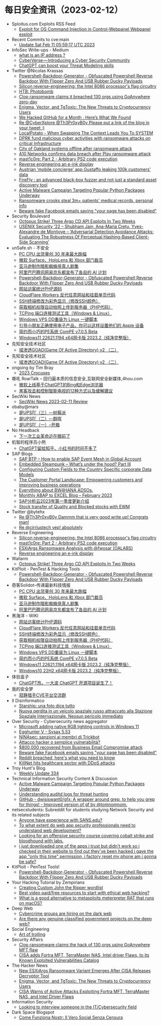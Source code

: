 # 每日安全资讯（2023-02-12）

- Sploitus.com Exploits RSS Feed
  - [Exploit for OS Command Injection in Control-Webpanel Webpanel exploit](https://sploitus.com/exploit?id=978A2437-6B5A-5A10-B488-CD324878F9BC&utm_source=rss&utm_medium=rss)
- Recent Commits to cve:main
  - [Update Sat Feb 11 05:59:17 UTC 2023](https://github.com/trickest/cve/commit/e1beb3429f86ba134fb621be15c019adb5a2c54f)
- InfoSec Write-ups - Medium
  - [what is an IP address ?](https://infosecwriteups.com/what-is-an-ip-address-62f99c6afd4d?source=rss----7b722bfd1b8d---4)
  - [CyberVerse — Introducing a Cyber Security Community](https://infosecwriteups.com/cyberverse-introducing-a-cyber-security-community-e35a63e69c72?source=rss----7b722bfd1b8d---4)
  - [ChatGPT can boost your Threat Modeling skills](https://infosecwriteups.com/chatgpt-can-boost-your-threat-modeling-skills-ab82149d0140?source=rss----7b722bfd1b8d---4)
- Twitter @Nicolas Krassas
  - [Powershell-Backdoor-Generator - Obfuscated Powershell Reverse Backdoor With Flipper Zero And USB Rubber Ducky Payloads](https://twitter.com/Dinosn/status/1624465675002474498)
  - [Silicon reverse-engineering: the Intel 8086 processor's flag circuitry](https://twitter.com/Dinosn/status/1624465598980685829)
  - [HTB: Photobomb](https://twitter.com/Dinosn/status/1624430768826077186)
  - [Clop ransomware claims it breached 130 orgs using GoAnywhere zero-day](https://twitter.com/Dinosn/status/1624430726421643269)
  - [Enigma, Vector, and TgToxic: The New Threats to Cryptocurrency Users](https://twitter.com/Dinosn/status/1624428510948339715)
  - [We Hacked GitHub for a Month : Here’s What We Found](https://twitter.com/Dinosn/status/1624319314487656448)
  - [Re @CyberXplore @Th3Pr0xyB0y Please put a link of the blog in your tweet :)](https://twitter.com/Dinosn/status/1624319108425605121)
  - [LocalPotato - When Swapping The Context Leads You To SYSTEM](https://twitter.com/Dinosn/status/1624287067118227457)
  - [DPRK fund malicious cyber activities with ransomware attacks on critical Infrastructure](https://twitter.com/Dinosn/status/1624286604985610243)
  - [City of Oakland systems offline after ransomware attack](https://twitter.com/Dinosn/status/1624275450615812096)
  - [A10 Networks confirms data breach after Play ransomware attack](https://twitter.com/Dinosn/status/1624267716356964352)
  - [mast1c0re: Part 2 - Arbitrary PS2 code execution](https://twitter.com/Dinosn/status/1624266345478062080)
  - [Reverse engineering an e-ink display](https://twitter.com/Dinosn/status/1624266003319332869)
  - [Austrian ‘mobile concierge’ app Gustaffo leaking 100k customers’ data](https://twitter.com/Dinosn/status/1624265960503840768)
  - [FireFly : an advanced black-box fuzzer and not just a standard asset discovery tool](https://twitter.com/Dinosn/status/1624254879274237955)
  - [Active Malware Campaign Targeting Popular Python Packages Underway](https://twitter.com/Dinosn/status/1624254842142093312)
  - [Ransomware crooks steal 3m+ patients' medical records, personal info](https://twitter.com/Dinosn/status/1624253493371367425)
  - [Beware fake Facebook emails saying "your page has been disabled"](https://twitter.com/Dinosn/status/1624253396780711938)
- Security Boulevard
  - [Octopus Strike! Three Argo CD API Exploits In Two Weeks](https://securityboulevard.com/2023/02/octopus-strike-three-argo-cd-api-exploits-in-two-weeks/)
  - [USENIX Security ’22 – Shubham Jain, Ana-Maria Crețu, Yves-Alexandre de Montjoye – ‘Adversarial Detection Avoidance Attacks: Evaluating The Robustness Of Perceptual Hashing-Based Client-Side Scanning’](https://securityboulevard.com/2023/02/usenix-security-22-shubham-jain-ana-maria-cretu-yves-alexandre-de-montjoye-adversarial-detection-avoidance-attacks-evaluating-the-robustness-of-perceptual-hashing-based-client-side-s/)
- unSafe.sh - 不安全
  - [PC CPU 出货量创 30 年来最大跌幅](https://buaq.net/go-148985.html)
  - [微软 Surface、HoloLens 和 Xbox 部门裁员](https://buaq.net/go-148976.html)
  - [亚马逊制作暗影蜘蛛侠真人剧集](https://buaq.net/go-148977.html)
  - [阿里巴巴腾讯网易京东都宣布了各自的 AI 计划](https://buaq.net/go-148968.html)
  - [Powershell-Backdoor-Generator - Obfuscated Powershell Reverse Backdoor With Flipper Zero And USB Rubber Ducky Payloads](https://buaq.net/go-148967.html)
  - [网站访客统计PHP源码](https://buaq.net/go-148959.html)
  - [CloudFlare Workers 反代任意网站和挂载单页代码](https://buaq.net/go-148960.html)
  - [SSH终端修改为彩色显示（修改SSH颜色）](https://buaq.net/go-148961.html)
  - [获取相机权限自动拍照上传到服务器（PHP代码）](https://buaq.net/go-148962.html)
  - [TCPing 端口连接测试工具（Windows &amp; Linux）](https://buaq.net/go-148963.html)
  - [Windows VPS DD重装为 Linux 一键脚本](https://buaq.net/go-148964.html)
  - [引导小朋友正确使用电子产品，你可以这样设置他们的 Apple 设备](https://buaq.net/go-148950.html)
  - [简约而小巧的PE系统 ComPE v7.0.5 Beta](https://buaq.net/go-148947.html)
  - [Windows11 22621.1194 x64网卡版 2023.2（纯净完整版）](https://buaq.net/go-148948.html)
- 先知安全技术社区
  - [域渗透GOAD(Game Of Active Directory) v2 （二）](https://xz.aliyun.com/t/12138)
- 先知安全技术社区
  - [域渗透GOAD(Game Of Active Directory) v2 （二）](https://xz.aliyun.com/t/12138)
- ongoing by Tim Bray
  - [2023 Crocuses](https://www.tbray.org/ongoing/When/202x/2023/02/11/Crocuses)
- 嘶吼 RoarTalk – 回归最本质的信息安全,互联网安全新媒体,4hou.com
  - [微软上线基于ChatGPT的Bing和Edge浏览器](https://www.4hou.com/posts/nJEW)
  - [黑客攻击和控制智能电视的12种方式以及缓解建议](https://www.4hou.com/posts/VZXv)
- SecWiki News
  - [SecWiki News 2023-02-11 Review](http://www.sec-wiki.com/?2023-02-11)
- obaby@mars
  - [是UPS吖（三）–-树莓派](https://h4ck.org.cn/2023/02/%e6%98%afups%e5%90%96%ef%bc%88%e4%b8%89%ef%bc%89-%e6%a0%91%e8%8e%93%e6%b4%be/)
  - [是UPS吖（二）–-群晖](https://h4ck.org.cn/2023/02/%e6%98%afups%e5%90%96%ef%bc%88%e4%ba%8c%ef%bc%89-%e7%be%a4%e6%99%96/)
  - [是UPS吖（一）–开箱](https://h4ck.org.cn/2023/02/%e6%98%afups%e5%90%96%ef%bc%88%e4%b8%80%ef%bc%89-%e5%bc%80%e7%ae%b1/)
- No Headback
  - [下一次工业革命近在眼前了](http://xargin.com/winter-is-coming/)
- 机智的程序员小熊
  - [ChatGPT留给知乎、小红书的时间不多了](https://coding3min.com/2216.html)
- SAP Blogs
  - [SAP BTP – How to enable SAP Event Mesh in Global Account](https://blogs.sap.com/2023/02/11/sap-btp-how-to-enable-sap-event-mesh-in-global-account/)
  - [Embedded Steampunk – What’s under the hood? Part III](https://blogs.sap.com/2023/02/11/embedded-steampunk-whats-under-the-hood-part-iii/)
  - [Configuring Custom Fields to the Country Specific corporate Data Models](https://blogs.sap.com/2023/02/11/configuring-custom-fields-to-the-country-specific-corporate-data-models/)
  - [The Customer Portal Landscape: Empowering customers and improving business operations](https://blogs.sap.com/2023/02/11/the-customer-portal-landscape-empowering-customers-and-improving-business-operations/)
  - [Everything about BW4HANA ADSOs.](https://blogs.sap.com/2023/02/11/everything-about-bw4hana-adsos./)
  - [Monthly ABAP to EXCEL Blog – February 2023](https://blogs.sap.com/2023/02/11/monthly-abap-to-excel-blog-february-2023/)
  - [SAP分析云2023年第一季度更新介绍](https://blogs.sap.com/2023/02/11/sap%e5%88%86%e6%9e%90%e4%ba%912023%e5%b9%b4%e7%ac%ac%e4%b8%80%e5%ad%a3%e5%ba%a6%e6%9b%b4%e6%96%b0%e4%bb%8b%e7%bb%8d/)
  - [Stock transfer of Quality and Blocked stocks with EWM](https://blogs.sap.com/2023/02/11/stock-transfer-of-quality-and-blocked-stocks-with-ewm/)
- Twitter @bytehx
  - [Re @Th3Pr0xyB0y Dammm that is very good write up! Congrats man!](https://twitter.com/bytehx343/status/1624364307881558017)
  - [Re @cirriustech yep! absolutely](https://twitter.com/bytehx343/status/1624199380436942848)
- Reverse Engineering
  - [Silicon reverse-engineering: the Intel 8086 processor's flag circuitry](https://www.reddit.com/r/ReverseEngineering/comments/10zwgmc/silicon_reverseengineering_the_intel_8086/)
  - [mast1c0re: Part 2 - Arbitrary PS2 code execution](https://www.reddit.com/r/ReverseEngineering/comments/10zaycy/mast1c0re_part_2_arbitrary_ps2_code_execution/)
  - [ESXiArgs Ransomware Analysis with @fwosar (OALABS)](https://www.reddit.com/r/ReverseEngineering/comments/10zxpfd/esxiargs_ransomware_analysis_with_fwosar_oalabs/)
  - [Reverse engineering an e-ink display](https://www.reddit.com/r/ReverseEngineering/comments/10zbimd/reverse_engineering_an_eink_display/)
- Wallarm
  - [Octopus Strike! Three Argo CD API Exploits In Two Weeks](https://lab.wallarm.com/octopus-strike-three-argo-cd-api-exploits-in-two-weeks/)
- KitPloit - PenTest & Hacking Tools
  - [Powershell-Backdoor-Generator - Obfuscated Powershell Reverse Backdoor With Flipper Zero And USB Rubber Ducky Payloads](http://www.kitploit.com/2023/02/powershell-backdoor-generator.html)
- 奇客Solidot–传递最新科技情报
  - [PC CPU 出货量创 30 年来最大跌幅](https://www.solidot.org/story?sid=74108)
  - [微软 Surface、HoloLens 和 Xbox 部门裁员](https://www.solidot.org/story?sid=74107)
  - [亚马逊制作暗影蜘蛛侠真人剧集](https://www.solidot.org/story?sid=74106)
  - [阿里巴巴腾讯网易京东都宣布了各自的 AI 计划](https://www.solidot.org/story?sid=74105)
- 黑海洋 - WIKI
  - [网站访客统计PHP源码](https://blog.upx8.com/3220)
  - [CloudFlare Workers 反代任意网站和挂载单页代码](https://blog.upx8.com/3219)
  - [SSH终端修改为彩色显示（修改SSH颜色）](https://blog.upx8.com/3218)
  - [获取相机权限自动拍照上传到服务器（PHP代码）](https://blog.upx8.com/3217)
  - [TCPing 端口连接测试工具（Windows &amp; Linux）](https://blog.upx8.com/3216)
  - [Windows VPS DD重装为 Linux 一键脚本](https://blog.upx8.com/3215)
  - [简约而小巧的PE系统 ComPE v7.0.5 Beta](https://blog.upx8.com/3214)
  - [Windows11 22621.1194 x64网卡版 2023.2（纯净完整版）](https://blog.upx8.com/3213)
  - [Windows10 22H2 x64网卡版 2023.2（纯净完整版）](https://blog.upx8.com/3212)
- 体验盒子
  - [ChatGPT热，一大波 ChatGPT 开源项目诞生了！](https://www.uedbox.com/post/68725/)
- 我的安全梦
  - [寂静猎手CVE平台交流群](https://mp.weixin.qq.com/s?__biz=MzU3NDY1NTYyOQ==&mid=2247485477&idx=1&sn=140bf4d81606a27e03c04a743e0d879c&chksm=fd2e55c7ca59dcd1fb57224de2ed0a9bc98a9ac74126ceca5333e9b2e0fa38e22335548ee7e8&scene=58&subscene=0#rd)
- Il Disinformatico
  - [Starship: una foto dice tutto](http://attivissimo.blogspot.com/2023/02/starship-una-foto-dice-tutto.html)
  - [Nuova perdita in un veicolo spaziale russo attraccato alla Stazione Spaziale Internazionale. Nessun pericolo immediato](http://attivissimo.blogspot.com/2023/02/nuova-perdita-in-un-veicolo-spaziale.html)
- Over Security - Cybersecurity news aggregator
  - [Microsoft adding native RGB lighting controls in Windows 11](https://www.bleepingcomputer.com/news/microsoft/microsoft-adding-native-rgb-lighting-controls-in-windows-11/)
  - [Egghunter V - Sysax 5.53](https://hacktips.it/egghunter-sysax/)
  - [NINAsec: sanzioni ai membri di Trickbot](https://www.insicurezzadigitale.com/ninasec-sanzioni-ai-membri-di-trickbot/)
  - [Attacco hacker o semplice vulnerabilità?](https://hackerjournal.it/11333/attacco-hacker-o-semplice-vulnerabilita/)
  - [$800,000 recovered from Business Email Compromise attack](https://www.malwarebytes.com/blog/news/2023/02/800k-recovered-from-business-email-compromise-attack)
  - [Beware fake Facebook emails saying "your page has been disabled"](https://www.malwarebytes.com/blog/news/2023/02/urgent-facebook-phish-claims-your-accounts-been-disabled)
  - [Reddit breached, here's what you need to know](https://www.malwarebytes.com/blog/news/2023/02/reddit-systems-compromised-by-phish-attack.-heres-what-you-need-to-do-next)
  - [KillNet hits healthcare sector with DDoS attacks](https://www.malwarebytes.com/blog/news/2023/02/killnet-group-targets-us-and-european-hospitals-with-ddos-attacks)
- Troy Hunt's Blog
  - [Weekly Update 334](https://www.troyhunt.com/weekly-update-334/)
- Technical Information Security Content & Discussion
  - [Active Malware Campaign Targeting Popular Python Packages Underway](https://www.reddit.com/r/netsec/comments/10z7lgs/active_malware_campaign_targeting_popular_python/)
  - [Understanding auditd logs for threat hunting](https://www.reddit.com/r/netsec/comments/10zfc1s/understanding_auditd_logs_for_threat_hunting/)
  - [GitHub - dwisiswant0/gfx: A wrapper around grep, to help you grep for things! - Improved version of gf by @tomnomnom.](https://www.reddit.com/r/netsec/comments/10zn48n/github_dwisiswant0gfx_a_wrapper_around_grep_to/)
- netsecstudents: Subreddit for students studying Network Security and its related subjects
  - [Anyone have experience with SANS.edu?](https://www.reddit.com/r/netsecstudents/comments/10zq0qk/anyone_have_experience_with_sansedu/)
  - [To what extent do web app security professionals need to understand web development?](https://www.reddit.com/r/netsecstudents/comments/10zwtq9/to_what_extent_do_web_app_security_professionals/)
  - [Looking for an offensive security course covering cobalt strike and bloodhound with labs.](https://www.reddit.com/r/netsecstudents/comments/10zc0nv/looking_for_an_offensive_security_course_covering/)
  - [i just downloaded one of the apps i trust but didn't work so i checked in their website to find out they've been hacked i gave the app "only this time" permission, i factory reset my phone am i gonna be safe?](https://www.reddit.com/r/netsecstudents/comments/10zzfvv/i_just_downloaded_one_of_the_apps_i_trust_but/)
- KitPloit - PenTest Tools!
  - [Powershell-Backdoor-Generator - Obfuscated Powershell Reverse Backdoor With Flipper Zero And USB Rubber Ducky Payloads](http://www.kitploit.com/2023/02/powershell-backdoor-generator.html)
- Your Hacking Tutorial by Zempirians
  - [Creating Custom John the Ripper wordlist](https://www.reddit.com/r/HowToHack/comments/10zuupk/creating_custom_john_the_ripper_wordlist/)
  - [Best video paid/free resources to start with ethical web hacking?](https://www.reddit.com/r/HowToHack/comments/10zhbah/best_video_paidfree_resources_to_start_with/)
  - [What is a good alternative to metasploits meterpreter RAT that runs on macOS?](https://www.reddit.com/r/HowToHack/comments/10z9c0j/what_is_a_good_alternative_to_metasploits/)
- Deep Web
  - [Cybercrime groups are hiring on the dark web](https://www.reddit.com/r/deepweb/comments/10znwrj/cybercrime_groups_are_hiring_on_the_dark_web/)
  - [Are there any genuine classified government projects on the deep web?](https://www.reddit.com/r/deepweb/comments/1100op6/are_there_any_genuine_classified_government/)
- Social Engineering
  - [Art of trolling](https://www.reddit.com/r/SocialEngineering/comments/10zy70i/art_of_trolling/)
- Security Affairs
  - [Clop ransomware claims the hack of 130 orgs using GoAnywhere MFT flaw](https://securityaffairs.com/142130/cyber-crime/clop-ransomware-goanywhere-mft.html)
  - [CISA adds Fortra MFT, TerraMaster NAS, Intel driver Flaws, to its Known Exploited Vulnerabilities Catalog](https://securityaffairs.com/142115/hacking/mft-terramaster-intel-driver-flaws-to-its-known-exploited-vulnerabilities-catalog.html)
- The Hacker News
  - [New ESXiArgs Ransomware Variant Emerges After CISA Releases Decryptor Tool](https://thehackernews.com/2023/02/new-esxiargs-ransomware-variant-emerges.html)
  - [Enigma, Vector, and TgToxic: The New Threats to Cryptocurrency Users](https://thehackernews.com/2023/02/enigma-vector-and-tgtoxic-new-threats.html)
  - [CISA Warns of Active Attacks Exploiting Fortra MFT, TerraMaster NAS, and Intel Driver Flaws](https://thehackernews.com/2023/02/cisa-warns-of-active-attacks-exploiting.html)
- Information Security
  - [Looking to interview someone in the IT/Cybersecurity field](https://www.reddit.com/r/Information_Security/comments/1101jgj/looking_to_interview_someone_in_the/)
- Dark Space Blogspot
  - [Come Funziona Nostr: Il Vero Social Senza Censura](http://darkwhite666.blogspot.com/2023/02/come-funziona-nostr-il-vero-social.html)
